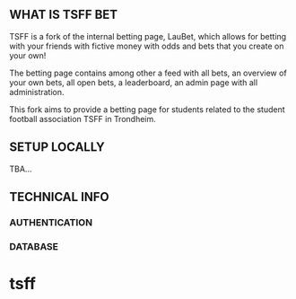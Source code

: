 ## WHAT IS TSFF BET
TSFF is a fork of the internal betting page, LauBet, which allows for betting with your friends with fictive money with odds and bets that you create on your own!

The betting page contains among other a feed with all bets, an overview of your own bets, all open bets, a leaderboard, an admin page with all administration. 

This fork aims to provide a betting page for students related to the student football association TSFF in Trondheim. 

## SETUP LOCALLY

TBA...

## TECHNICAL INFO

### AUTHENTICATION

### DATABASE

# tsff
